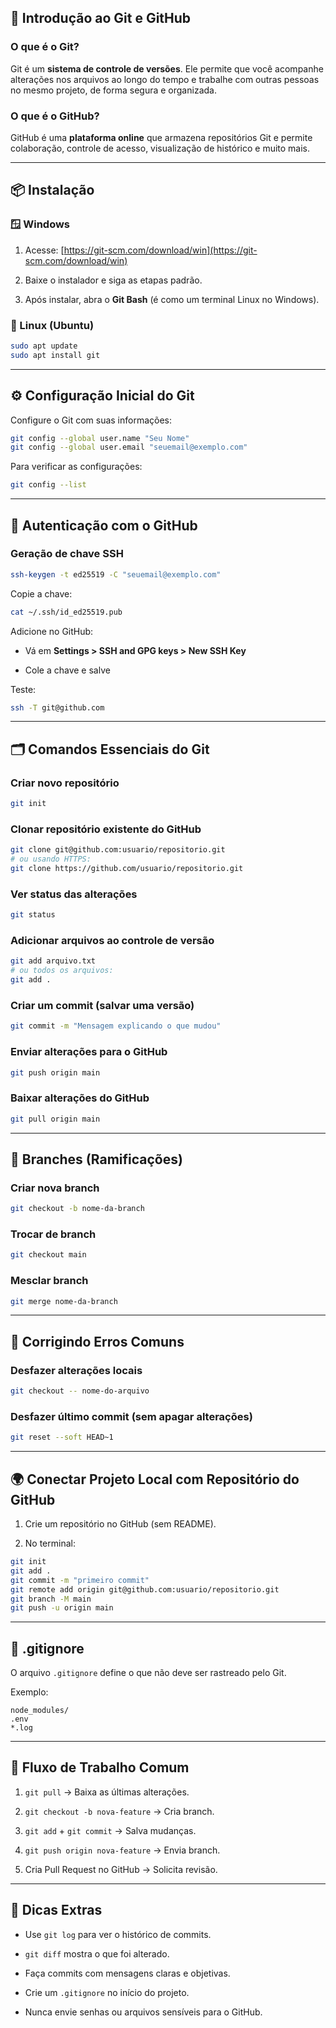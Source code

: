 ## 🧠 Introdução ao Git e GitHub

### O que é o Git?

Git é um **sistema de controle de versões**. Ele permite que você acompanhe alterações nos arquivos ao longo do tempo e trabalhe com outras pessoas no mesmo projeto, de forma segura e organizada.

### O que é o GitHub?

GitHub é uma **plataforma online** que armazena repositórios Git e permite colaboração, controle de acesso, visualização de histórico e muito mais.

---

## 📦 Instalação

### 🪟 Windows

1. Acesse: [https://git-scm.com/download/win](https://git-scm.com/download/win)
    
2. Baixe o instalador e siga as etapas padrão.
    
3. Após instalar, abra o **Git Bash** (é como um terminal Linux no Windows).
    

### 🐧 Linux (Ubuntu)

```bash
sudo apt update
sudo apt install git
```

---

## ⚙️ Configuração Inicial do Git

Configure o Git com suas informações:

```bash
git config --global user.name "Seu Nome"
git config --global user.email "seuemail@exemplo.com"
```

Para verificar as configurações:

```bash
git config --list
```

---

## 🔐 Autenticação com o GitHub

### Geração de chave SSH

```bash
ssh-keygen -t ed25519 -C "seuemail@exemplo.com"
```

Copie a chave:

```bash
cat ~/.ssh/id_ed25519.pub
```

Adicione no GitHub:

- Vá em **Settings > SSH and GPG keys > New SSH Key**
    
- Cole a chave e salve
    

Teste:

```bash
ssh -T git@github.com
```

---

## 🗂️ Comandos Essenciais do Git

### Criar novo repositório

```bash
git init
```

### Clonar repositório existente do GitHub

```bash
git clone git@github.com:usuario/repositorio.git
# ou usando HTTPS:
git clone https://github.com/usuario/repositorio.git
```

### Ver status das alterações

```bash
git status
```

### Adicionar arquivos ao controle de versão

```bash
git add arquivo.txt
# ou todos os arquivos:
git add .
```

### Criar um commit (salvar uma versão)

```bash
git commit -m "Mensagem explicando o que mudou"
```

### Enviar alterações para o GitHub

```bash
git push origin main
```

### Baixar alterações do GitHub

```bash
git pull origin main
```

---

## 🧪 Branches (Ramificações)

### Criar nova branch

```bash
git checkout -b nome-da-branch
```

### Trocar de branch

```bash
git checkout main
```

### Mesclar branch

```bash
git merge nome-da-branch
```

---

## 🧽 Corrigindo Erros Comuns

### Desfazer alterações locais

```bash
git checkout -- nome-do-arquivo
```

### Desfazer último commit (sem apagar alterações)

```bash
git reset --soft HEAD~1
```

---

## 🌍 Conectar Projeto Local com Repositório do GitHub

1. Crie um repositório no GitHub (sem README).
    
2. No terminal:
    

```bash
git init
git add .
git commit -m "primeiro commit"
git remote add origin git@github.com:usuario/repositorio.git
git branch -M main
git push -u origin main
```

---

## 📁 .gitignore

O arquivo `.gitignore` define o que não deve ser rastreado pelo Git.

Exemplo:

```
node_modules/
.env
*.log
```

---

## 🔄 Fluxo de Trabalho Comum

1. `git pull` → Baixa as últimas alterações.
    
2. `git checkout -b nova-feature` → Cria branch.
    
3. `git add` + `git commit` → Salva mudanças.
    
4. `git push origin nova-feature` → Envia branch.
    
5. Cria Pull Request no GitHub → Solicita revisão.
    

---

## 🧼 Dicas Extras

- Use `git log` para ver o histórico de commits.
    
- `git diff` mostra o que foi alterado.
    
- Faça commits com mensagens claras e objetivas.
    
- Crie um `.gitignore` no início do projeto.
    
- Nunca envie senhas ou arquivos sensíveis para o GitHub.